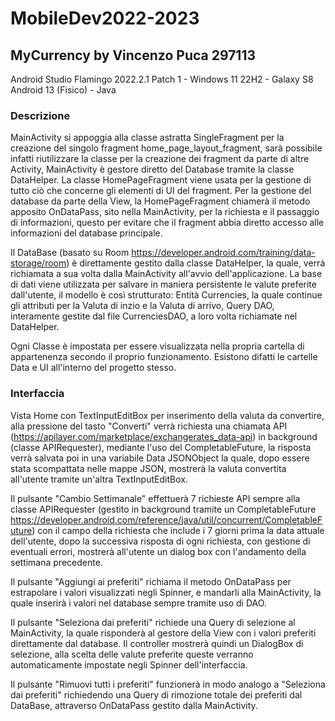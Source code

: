 # MobileDev2022-2023

## MyCurrency by Vincenzo Puca 297113
Android Studio Flamingo 2022.2.1 Patch 1 - Windows 11 22H2 - Galaxy S8 Android 13 (Fisico) - Java

### Descrizione
MainActivity si appoggia alla classe astratta SingleFragment per la creazione del singolo fragment home_page_layout_fragment,
sarà possibile infatti riutilizzare la classe per la creazione dei fragment da parte di altre Activity, MainActivity è gestore diretto del Database tramite la classe DataHelper.
La classe HomePageFragment viene usata per la gestione di tutto ciò che concerne gli elementi di UI del fragment. Per la gestione del database da parte della View, 
la HomePageFragment chiamerà il metodo apposito OnDataPass, sito nella MainActivity, per la richiesta e il passaggio di informazioni, questo per evitare che il fragment abbia diretto accesso alle informazioni
del database principale.

Il DataBase (basato su Room https://developer.android.com/training/data-storage/room) è direttamente gestito dalla classe DataHelper, la quale, verrà richiamata a sua volta dalla MainActivity all'avvio dell'applicazione. La base di dati viene utilizzata per salvare in maniera persistente le valute preferite dall'utente, il modello è così strutturato: Entità Currencies, la quale continue gli attributi per la Valuta di inzio e la Valuta di arrivo, Query DAO, interamente gestite dal file CurrenciesDAO, a loro volta richiamate nel DataHelper.

Ogni Classe è impostata per essere visualizzata nella propria cartella di appartenenza secondo il proprio funzionamento. Esistono difatti le cartelle Data e UI all'interno del progetto stesso.

### Interfaccia
Vista Home con TextInputEditBox per inserimento della valuta da convertire, alla pressione del tasto "Converti" verrà richiesta una chiamata API (https://apilayer.com/marketplace/exchangerates_data-api) in background (classe APIRequester), mediante l'uso del CompletableFuture, la risposta verrà salvata poi in una variabile Data JSONObject la quale,
dopo essere stata scompattata nelle mappe JSON, mostrerà la valuta convertita all'utente tramite un'altra TextInputEditBox.

Il pulsante "Cambio Settimanale" effettuerà 7 richieste API sempre alla classe APIRequester (gestito in background tramite un CompletableFuture https://developer.android.com/reference/java/util/concurrent/CompletableFuture) con il campo della richiesta che include i 7 giorni prima la data attuale
dell'utente, dopo la successiva risposta di ogni richiesta, con gestione di eventuali errori, mostrerà all'utente un dialog box con l'andamento della settimana precedente.

Il pulsante "Aggiungi ai preferiti" richiama il metodo OnDataPass per estrapolare i valori visualizzati negli Spinner, e mandarli alla MainActivity, la quale inserirà i valori nel database sempre tramite uso di DAO.

Il pulsante "Seleziona dai preferiti" richiede una Query di selezione al MainActivity, la quale risponderà al gestore della View con i valori preferiti direttamente dal database. Il controller mostrerà quindi un DialogBox di selezione, alla scelta delle valute preferite queste verranno automaticamente impostate negli Spinner dell'interfaccia.

Il pulsante "Rimuovi tutti i preferiti" funzionerà in modo analogo a "Seleziona dai preferiti" richiedendo una Query di rimozione totale dei preferiti dal DataBase,
attraverso OnDataPass gestito dalla MainActivity.
